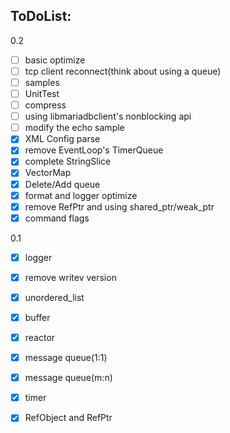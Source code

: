 ## ToDoList:
0.2
* [ ] basic optimize
* [ ] tcp client reconnect(think about using a queue)
* [ ] samples
* [ ] UnitTest
* [ ] compress
* [ ] using libmariadbclient's nonblocking api
* [ ] modify the echo sample
* [x] XML Config parse
* [x] remove EventLoop's TimerQueue
* [x] complete StringSlice
* [x] VectorMap
* [x] Delete/Add queue
* [x] format and logger optimize
* [x] remove RefPtr and using shared_ptr/weak_ptr
* [x] command flags

0.1
* [x] logger
* [x] remove writev version
* [x] unordered_list
* [x] buffer
* [x] reactor
* [x] message queue(1:1)
* [x] message queue(m:n)
* [x] timer
* [x] RefObject and RefPtr

